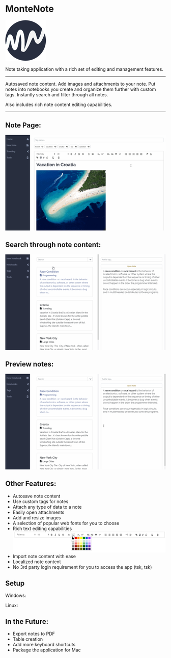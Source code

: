 # MonteNote

![MonteNote logo](./static/128x128.png "MonteNote")

Note taking application with a rich set of editing and management features.

***
Autosaved note content. Add images and attachments to your note. Put notes into notebooks you
create and organize them further with custom tags. Instantly search and filter through all notes. 

Also includes rich note content editing capabilities.
***
## Note Page:

![Note Page](./static/monte-note-note-page.gif "Note Page")

## Search through note content:

![Search Notes](./static/monte-note-search.gif "Search Notes")

## Preview notes:

![Preview Notes](./static/monte-note-browse.gif "Preview Notes")

## Other Features:

- Autosave note content
- Use custom tags for notes
- Attach any type of data to a note
- Easily open attachments
- Add and resize images
- A selection of popular web fonts for you to choose
- Rich text editing capabilities
![Toolbar](./static/monte-note-toolbar.png "Toolbar")
- Import note content with ease
- Localized note content
- No 3rd party login requirement for you to access the app (tsk, tsk)

## Setup

Windows:

Linux:

## In the Future:

- Export notes to PDF
- Table creation
- Add more keyboard shortcuts
- Package the application for Mac





